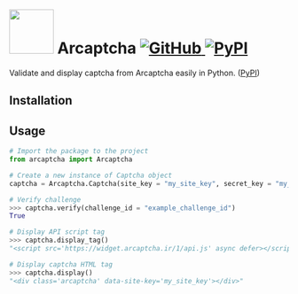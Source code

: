<h1>
  <img src="https://arcaptcha.ir/logo.png" width="80" />
  Arcaptcha
  
  <!-- Badges -->
  <a href="https://github.com/evokelektrique/arcaptcha-python/blob/master/LICENSE">
    <img alt="GitHub" src="https://img.shields.io/github/license/evokelektrique/arcaptcha-python?color=blue&style=flat-square">
  </a>
  <a href="https://pypi.org/project/arcaptcha/">
    <img alt="PyPI" src="https://img.shields.io/pypi/v/arcaptcha?style=flat-square">
  </a>
</h1>

Validate and display captcha from Arcaptcha easily in Python. ([PyPI](https://pypi.org/project/arcaptcha/))

## Installation



## Usage

```python
# Import the package to the project
from arcaptcha import Arcaptcha

# Create a new instance of Captcha object
captcha = Arcaptcha.Captcha(site_key = "my_site_key", secret_key = "my_secret_key")

# Verify challenge
>>> captcha.verify(challenge_id = "example_challenge_id")
True

# Display API script tag
>>> captcha.display_tag()
"<script src='https://widget.arcaptcha.ir/1/api.js' async defer></script>"

# Display captcha HTML tag
>>> captcha.display()
"<div class='arcaptcha' data-site-key='my_site_key'></div>"
```
